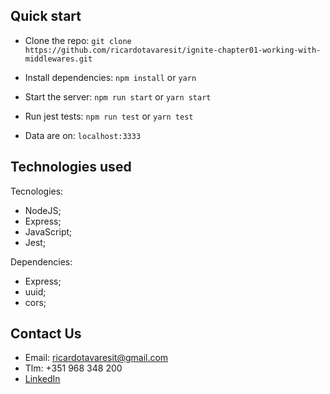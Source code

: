 ## Quick start

- Clone the repo: `git clone https://github.com/ricardotavaresit/ignite-chapter01-working-with-middlewares.git`

- Install dependencies: `npm install` or `yarn`

- Start the server: `npm run start` or `yarn start`

- Run jest tests: `npm run test` or `yarn test`

- Data are on: `localhost:3333`

## Technologies used

Tecnologies:
- NodeJS;
- Express;
- JavaScript;
- Jest;

Dependencies:
- Express;
- uuid;
- cors;

## Contact Us

- Email: ricardotavaresit@gmail.com
- Tlm: +351 968 348 200
- [LinkedIn](https://www.linkedin.com/in/ricardotavaresit/)
